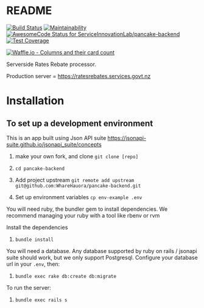# README

[![Build Status](https://travis-ci.org/ServiceInnovationLab/pancake-backend.svg?branch=dev)](https://travis-ci.org/ServiceInnovationLab/pancake-backend)
[![Maintainability](https://api.codeclimate.com/v1/badges/87a2101f7a74f5a28320/maintainability)](https://codeclimate.com/github/ServiceInnovationLab/pancake-backend/maintainability)
[![AwesomeCode Status for ServiceInnovationLab/pancake-backend](https://awesomecode.io/projects/61fa3b06-4025-4829-ad9d-568b2967bdd8/status)](https://awesomecode.io/projects/81)
[![Test Coverage](https://api.codeclimate.com/v1/badges/87a2101f7a74f5a28320/test_coverage)](https://codeclimate.com/github/ServiceInnovationLab/pancake-backend/test_coverage)

[![Waffle.io - Columns and their card count](https://badge.waffle.io/ServiceInnovationLab/pancake-frontend.svg?columns=all)](https://waffle.io/ServiceInnovationLab/pancake-frontend)


Serverside Rates Rebate processor.

Production server = https://ratesrebates.services.govt.nz

Installation
============

To set up a development environment
-----------------------------------

This is an app built using Json API suite https://jsonapi-suite.github.io/jsonapi_suite/concepts


1. make your own fork, and clone
  `git clone [repo]`

1. `cd pancake-backend`

1. Add project upstream
  `git remote add upstream git@github.com:WhareHauora/pancake-backend.git`

1. Set up environment variables
  `cp env-example .env`

You will need ruby, the bundler gem to install dependencies. We recommend managing your ruby with a tool like rbenv or rvm

Install the dependencies

1. `bundle install`

You will need a database. Any database supported by ruby on rails / jsonapi suite should work, but we only support Postgresql. Configure your database url in your `.env`, then:

1. `bundle exec rake db:create db:migrate`


To run the server:

1. `bundle exec rails s`
